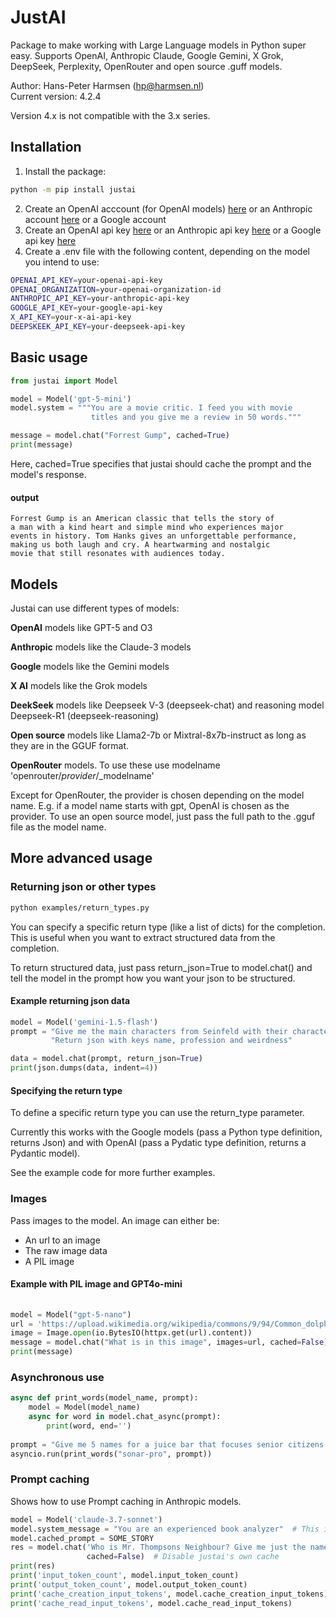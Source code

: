 # JustAI

Package to make working with Large Language models in Python super easy.
Supports OpenAI, Anthropic Claude, Google Gemini, X Grok, DeepSeek, Perplexity, OpenRouter and open source .guff models.

Author: Hans-Peter Harmsen (hp@harmsen.nl) \
Current version: 4.2.4

Version 4.x is not compatible with the 3.x series.

## Installation
1. Install the package:
~~~~bash
python -m pip install justai
~~~~
2. Create an OpenAI acccount (for OpenAI models) [here](https://platform.openai.com/) or an Anthropic account [here](https://console.anthropic.com/) or a Google account
3. Create an OpenAI api key [here](https://platform.openai.com/account/api-keys) or an Anthropic api key [here](https://console.anthropic.com/settings/keys) or a Google api key [here](https://aistudio.google.com/app/apikey)
4. Create a .env file with the following content, depending on the model you intend to use:
```bash
OPENAI_API_KEY=your-openai-api-key
OPENAI_ORGANIZATION=your-openai-organization-id
ANTHROPIC_API_KEY=your-anthropic-api-key
GOOGLE_API_KEY=your-google-api-key
X_API_KEY=your-x-ai-api-key
DEEPSKEEK_API_KEY=your-deepseek-api-key
```
## Basic usage

```Python
from justai import Model

model = Model('gpt-5-mini')
model.system = """You are a movie critic. I feed you with movie
                  titles and you give me a review in 50 words."""

message = model.chat("Forrest Gump", cached=True)
print(message)
```
Here, cached=True specifies that justai should cache the prompt and the model's response.

#### output
```
Forrest Gump is an American classic that tells the story of
a man with a kind heart and simple mind who experiences major
events in history. Tom Hanks gives an unforgettable performance, 
making us both laugh and cry. A heartwarming and nostalgic 
movie that still resonates with audiences today.
```
## Models
Justai can use different types of models:

**OpenAI** models like GPT-5 and O3

**Anthropic** models like the Claude-3 models

**Google** models like the Gemini models

**X AI** models like the Grok models

**DeekSeek** models like Deepseek V-3 (deepseek-chat) and reasoning model Deepseek-R1 (deepseek-reasoning)

**Open source** models like Llama2-7b or Mixtral-8x7b-instruct as long as they are in the GGUF format.

**OpenRouter** models. To use these use modelname 'openrouter/_provider_/_modelname'

Except for OpenRouter, the provider is chosen depending on the model name. E.g. if a model name starts with gpt, OpenAI is chosen as the provider.
To use an open source model, just pass the full path to the .gguf file as the model name.


## More advanced usage

### Returning json or other types
```bash
python examples/return_types.py
```
You can specify a specific return type (like a list of dicts) for the completion. 
This is useful when you want to extract structured data from the completion.

To return structured data, just pass return_json=True to model.chat() and tell the model in the 
prompt how you want your json to be structured.

#### Example returning json data
~~~python
model = Model('gemini-1.5-flash')
prompt = "Give me the main characters from Seinfeld with their characteristics. " + \
         "Return json with keys name, profession and weirdness"

data = model.chat(prompt, return_json=True)
print(json.dumps(data, indent=4))
~~~
#### Specifying the return type
To define a specific return type you can use the return_type parameter.

Currently this works with the Google models (pass a Python type definition, returns Json)
and with OpenAI (pass a Pydatic type definition, returns a Pydantic model).


See the example code for more further examples.

### Images
Pass images to the model. An image can either be:
* An url to an image
* The raw image data
* A PIL image

#### Example with PIL image and GPT4o-mini
```python
    
model = Model("gpt-5-nano")
url = 'https://upload.wikimedia.org/wikipedia/commons/9/94/Common_dolphin.jpg'
image = Image.open(io.BytesIO(httpx.get(url).content))
message = model.chat("What is in this image", images=url, cached=False)
print(message)

```

### Asynchronous use
```python
async def print_words(model_name, prompt):
    model = Model(model_name)
    async for word in model.chat_async(prompt):
        print(word, end='')
        
prompt = "Give me 5 names for a juice bar that focuses senior citizens."
asyncio.run(print_words("sonar-pro", prompt))
```

### Prompt caching
Shows how to use Prompt caching in Anthropic models.
```python
model = Model('claude-3.7-sonnet')
model.system_message = "You are an experienced book analyzer"  # This is how you set the system message in justai
model.cached_prompt = SOME_STORY
res = model.chat('Who is Mr. Thompsons Neighbour? Give me just the name.',
                 cached=False)  # Disable justai's own cache
print(res)
print('input_token_count', model.input_token_count)
print('output_token_count', model.output_token_count)
print('cache_creation_input_tokens', model.cache_creation_input_tokens)
print('cache_read_input_tokens', model.cache_read_input_tokens)

```

